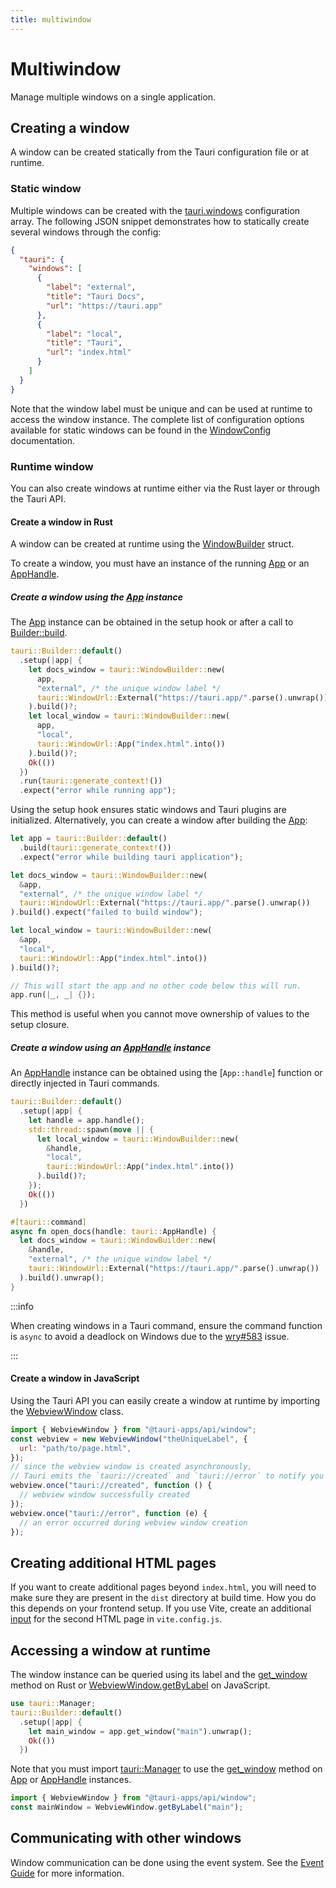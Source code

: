 ```yaml
---
title: multiwindow
---
```


# Multiwindow

Manage multiple windows on a single application.

## Creating a window

A window can be created statically from the Tauri configuration file or at runtime.

### Static window

Multiple windows can be created with the [tauri.windows] configuration array.
The following JSON snippet demonstrates how to statically create several windows through the config:

```json tauri.conf.json
{
  "tauri": {
    "windows": [
      {
        "label": "external",
        "title": "Tauri Docs",
        "url": "https://tauri.app"
      },
      {
        "label": "local",
        "title": "Tauri",
        "url": "index.html"
      }
    ]
  }
}
```

Note that the window label must be unique and can be used at runtime to access the window instance.
The complete list of configuration options available for static windows can be found in the [WindowConfig] documentation.

### Runtime window

You can also create windows at runtime either via the Rust layer or through the Tauri API.

#### Create a window in Rust

A window can be created at runtime using the [WindowBuilder] struct.

To create a window, you must have an instance of the running [App] or an [AppHandle].

##### Create a window using the [App] instance

The [App] instance can be obtained in the setup hook or after a call to [Builder::build].

```rust Using the setup hook
tauri::Builder::default()
  .setup(|app| {
    let docs_window = tauri::WindowBuilder::new(
      app,
      "external", /* the unique window label */
      tauri::WindowUrl::External("https://tauri.app/".parse().unwrap())
    ).build()?;
    let local_window = tauri::WindowBuilder::new(
      app,
      "local",
      tauri::WindowUrl::App("index.html".into())
    ).build()?;
    Ok(())
  })
  .run(tauri::generate_context!())
  .expect("error while running app");
```

Using the setup hook ensures static windows and Tauri plugins are initialized.
Alternatively, you can create a window after building the [App]:

```rust Using the built app
let app = tauri::Builder::default()
  .build(tauri::generate_context!())
  .expect("error while building tauri application");

let docs_window = tauri::WindowBuilder::new(
  &app,
  "external", /* the unique window label */
  tauri::WindowUrl::External("https://tauri.app/".parse().unwrap())
).build().expect("failed to build window");

let local_window = tauri::WindowBuilder::new(
  &app,
  "local",
  tauri::WindowUrl::App("index.html".into())
).build()?;

// This will start the app and no other code below this will run.
app.run(|_, _| {});
```

This method is useful when you cannot move ownership of values to the setup closure.

##### Create a window using an [AppHandle] instance

An [AppHandle] instance can be obtained using the [`App::handle`] function or directly injected in Tauri commands.

```rust Create a window in a separate thread
tauri::Builder::default()
  .setup(|app| {
    let handle = app.handle();
    std::thread::spawn(move || {
      let local_window = tauri::WindowBuilder::new(
        &handle,
        "local",
        tauri::WindowUrl::App("index.html".into())
      ).build()?;
    });
    Ok(())
  })
```

```rust Create a window in a Tauri command
#[tauri::command]
async fn open_docs(handle: tauri::AppHandle) {
  let docs_window = tauri::WindowBuilder::new(
    &handle,
    "external", /* the unique window label */
    tauri::WindowUrl::External("https://tauri.app/".parse().unwrap())
  ).build().unwrap();
}
```

:::info

When creating windows in a Tauri command, ensure the command function is `async` to avoid a deadlock on Windows due to the [wry#583] issue.

:::

#### Create a window in JavaScript

Using the Tauri API you can easily create a window at runtime by importing the [WebviewWindow] class.

```js Create a window using the WebviewWindow class
import { WebviewWindow } from "@tauri-apps/api/window";
const webview = new WebviewWindow("theUniqueLabel", {
  url: "path/to/page.html",
});
// since the webview window is created asynchronously,
// Tauri emits the `tauri://created` and `tauri://error` to notify you of the creation response
webview.once("tauri://created", function () {
  // webview window successfully created
});
webview.once("tauri://error", function (e) {
  // an error occurred during webview window creation
});
```

## Creating additional HTML pages

If you want to create additional pages beyond `index.html`, you will need to make sure they are present in the `dist` directory at build time. How you do this depends on your frontend setup. If you use Vite, create an additional [input](https://vitejs.dev/guide/build.html#multi-page-app) for the second HTML page in `vite.config.js`.

## Accessing a window at runtime

The window instance can be queried using its label and the [get_window] method on Rust or [WebviewWindow.getByLabel] on JavaScript.

```rust Using get_window
use tauri::Manager;
tauri::Builder::default()
  .setup(|app| {
    let main_window = app.get_window("main").unwrap();
    Ok(())
  })
```

Note that you must import [tauri::Manager] to use the [get_window] method on [App] or [AppHandle] instances.

```js Using WebviewWindow.getByLabel
import { WebviewWindow } from "@tauri-apps/api/window";
const mainWindow = WebviewWindow.getByLabel("main");
```

## Communicating with other windows

Window communication can be done using the event system. See the [Event Guide] for more information.

[tauri.windows]: ../../api/config.md#tauriconfig.windows
[windowconfig]: ../../api/config.md#windowconfig
[windowbuilder]: https://docs.rs/tauri/1.0.0/tauri/window/struct.WindowBuilder.html
[app]: https://docs.rs/tauri/1.0.0/tauri/struct.App.html
[apphandle]: https://docs.rs/tauri/1.0.0/tauri/struct.AppHandle.html
[builder::build]: https://docs.rs/tauri/1.0.0/tauri/struct.Builder.html#method.build
[app::handle]: https://docs.rs/tauri/1.0.0/tauri/struct.App.html#method.handle
[get_window]: https://docs.rs/tauri/1.0.0/tauri/trait.Manager.html#method.get_window
[wry#583]: https://github.com/tauri-apps/wry/issues/583
[webviewwindow]: ../../api/js/window.md#webviewwindow
[webviewwindow.getbylabel]: ../../api/js/window.md#getbylabel
[tauri::manager]: https://docs.rs/tauri/1.0.0/tauri/trait.Manager.html
[event guide]: ./events.md
